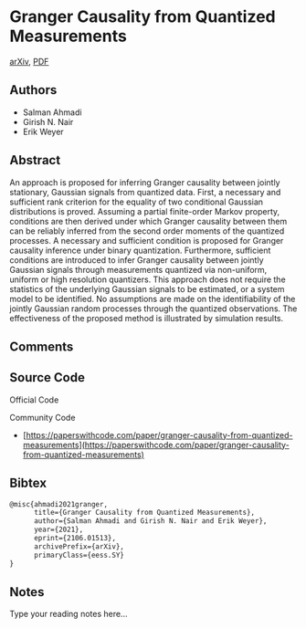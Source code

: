 
# Granger Causality from Quantized Measurements

[arXiv](https://arxiv.org/abs/2106.01513), [PDF](https://arxiv.org/pdf/2106.01513.pdf)

## Authors

- Salman Ahmadi
- Girish N. Nair
- Erik Weyer

## Abstract

An approach is proposed for inferring Granger causality between jointly stationary, Gaussian signals from quantized data. First, a necessary and sufficient rank criterion for the equality of two conditional Gaussian distributions is proved. Assuming a partial finite-order Markov property, conditions are then derived under which Granger causality between them can be reliably inferred from the second order moments of the quantized processes. A necessary and sufficient condition is proposed for Granger causality inference under binary quantization. Furthermore, sufficient conditions are introduced to infer Granger causality between jointly Gaussian signals through measurements quantized via non-uniform, uniform or high resolution quantizers. This approach does not require the statistics of the underlying Gaussian signals to be estimated, or a system model to be identified. No assumptions are made on the identifiability of the jointly Gaussian random processes through the quantized observations. The effectiveness of the proposed method is illustrated by simulation results.

## Comments



## Source Code

Official Code



Community Code

- [https://paperswithcode.com/paper/granger-causality-from-quantized-measurements](https://paperswithcode.com/paper/granger-causality-from-quantized-measurements)

## Bibtex

```tex
@misc{ahmadi2021granger,
      title={Granger Causality from Quantized Measurements}, 
      author={Salman Ahmadi and Girish N. Nair and Erik Weyer},
      year={2021},
      eprint={2106.01513},
      archivePrefix={arXiv},
      primaryClass={eess.SY}
}
```

## Notes

Type your reading notes here...

